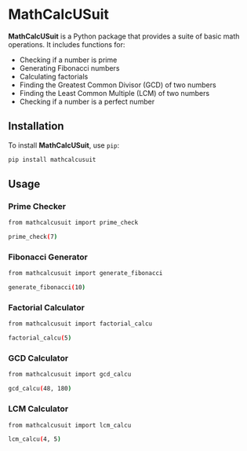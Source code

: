 # MathCalcUSuit

**MathCalcUSuit** is a Python package that provides a suite of basic math operations. It includes functions for:

- Checking if a number is prime
- Generating Fibonacci numbers
- Calculating factorials
- Finding the Greatest Common Divisor (GCD) of two numbers
- Finding the Least Common Multiple (LCM) of two numbers
- Checking if a number is a perfect number

## Installation

To install **MathCalcUSuit**, use `pip`:

```bash
pip install mathcalcusuit
```
## Usage

### Prime Checker
```bash
from mathcalcusuit import prime_check

prime_check(7)
```

### Fibonacci Generator
```bash
from mathcalcusuit import generate_fibonacci

generate_fibonacci(10)
```

### Factorial Calculator
```bash
from mathcalcusuit import factorial_calcu

factorial_calcu(5)
```

### GCD Calculator
```bash
from mathcalcusuit import gcd_calcu

gcd_calcu(48, 180)
```

### LCM Calculator
```bash
from mathcalcusuit import lcm_calcu

lcm_calcu(4, 5)
```
